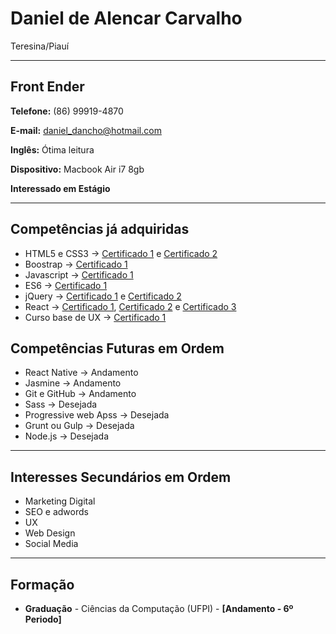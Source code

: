 # Daniel de Alencar Carvalho
Teresina/Piauí

---

## Front Ender


**Telefone:** (86) 99919-4870

**E-mail:** daniel_dancho@hotmail.com

**Inglês:** Ótima leitura

**Dispositivo:** Macbook Air i7 8gb

**Interessado em Estágio**

---

## Competências já adquiridas

* HTML5 e CSS3 -> [Certificado 1](https://cursos.alura.com.br/certificate/dce3c2b3-d97e-41fb-9d5f-c2c20264752b) e
[Certificado 2](https://cursos.alura.com.br/certificate/fb574553-82e9-4a47-8a77-0eeec9936e57)
* Boostrap -> [Certificado 1](https://cursos.alura.com.br/certificate/d4833bc9-5c72-408a-a765-6b53aec536de)
* Javascript -> [Certificado 1](https://cursos.alura.com.br/certificate/919ca9fa-c293-4adb-a9a5-39cf6b39b96c)
* ES6 -> [Certificado 1](https://cursos.alura.com.br/certificate/142f627a-1f5c-4c5d-ad09-fd7a97ce7ca1)
* jQuery -> [Certificado 1](https://cursos.alura.com.br/certificate/e4ead63d-8165-44a4-a747-d9342bf9bdf2) e 
[Certificado 2](https://cursos.alura.com.br/certificate/19da886f-1c8e-44a3-ab90-da8a68024ea7)
* React -> [Certificado 1](https://cursos.alura.com.br/certificate/a3140ed0-538c-4335-be5f-a59bc6d81aef),
[Certificado 2](https://cursos.alura.com.br/certificate/1c18f520-da19-47e3-9dad-af0f8bdf167b) e
[Certificado 3](https://cursos.alura.com.br/certificate/9681486c-84d0-4306-9700-89a2fe3c35ae)
* Curso base de UX -> [Certificado 1](https://cursos.alura.com.br/certificate/0c3114f0-55f7-4043-9e36-239efc7c74f7)


## Competências Futuras em Ordem

* React Native -> Andamento
* Jasmine -> Andamento
* Git e GitHub -> Andamento
* Sass -> Desejada
* Progressive web Apss -> Desejada
* Grunt ou Gulp -> Desejada
* Node.js -> Desejada

---

## Interesses Secundários em Ordem

* Marketing Digital
* SEO e adwords
* UX
* Web Design
* Social Media
---

## Formação

* **Graduação** - Ciências da Computação (UFPI) - **[Andamento - 6º Periodo]**
